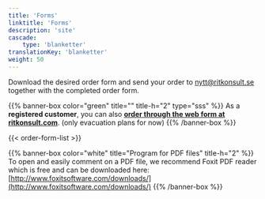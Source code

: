 ```yaml
---
title: 'Forms'
linktitle: 'Forms'
description: 'site'
cascade:
    type: 'blanketter'
translationKey: 'blanketter'
weight: 50
---
```


Download the desired order form and send your order to <nytt@ritkonsult.se> together with the completed order form.

{{% banner-box color="green" title="" title-h="2" type="sss" %}}
As a **registered customer**, you can also **[order through the web form at ritkonsult.com](https://www.ritkonsult.com/bestall)**. (only evacuation plans for now)
{{% /banner-box %}}

{{< order-form-list >}}

{{% banner-box color="white" title="Program for PDF files" title-h="2" %}}
To open and easily comment on a PDF file, we recommend Foxit PDF reader which is free and can be downloaded here: [http://www.foxitsoftware.com/downloads/](http://www.foxitsoftware.com/downloads/)
{{% /banner-box %}}